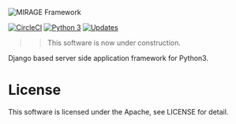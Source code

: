 ![MIRAGE Framework](./docs/assets/logo.png)

[![CircleCI](https://circleci.com/gh/shotastage/mirage-django.svg?style=svg)](https://circleci.com/gh/shotastage/mirage-django)
[![Python 3](https://pyup.io/repos/github/shotastage/mirage-django/python-3-shield.svg)](https://pyup.io/repos/github/shotastage/mirage-django/)
[![Updates](https://pyup.io/repos/github/shotastage/mirage-django/shield.svg)](https://pyup.io/repos/github/shotastage/mirage-django/)


>> This software is now under construction.

Django based server side application framework for Python3.


# License

This software is licensed under the Apache, see LICENSE for detail.
